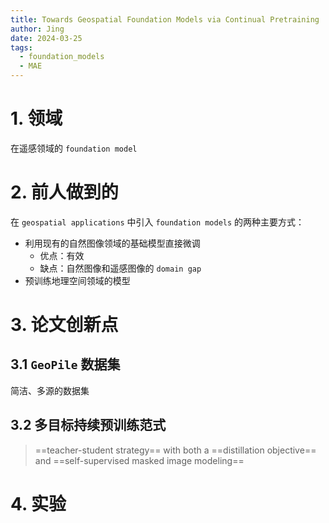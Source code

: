 ```yaml
---
title: Towards Geospatial Foundation Models via Continual Pretraining
author: Jing
date: 2024-03-25
tags:
  - foundation_models
  - MAE
---
```


# 1. 领域 
在遥感领域的 `foundation model` 
# 2. 前人做到的
在 `geospatial applications` 中引入 `foundation models` 的两种主要方式：
- 利用现有的自然图像领域的基础模型直接微调
	- 优点：有效
	- 缺点：自然图像和遥感图像的 `domain gap`
- 预训练地理空间领域的模型
# 3. 论文创新点
## 3.1 `GeoPile` 数据集
简洁、多源的数据集
## 3.2 多目标持续预训练范式
> ==teacher-student strategy== with both a ==distillation objective== and ==self-supervised masked image modeling==

# 4. 实验
